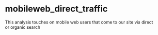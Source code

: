 # mobileweb_direct_traffic
This analysis touches on mobile web users that come to our site via direct or organic search
